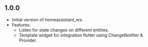 ## 1.0.0

- Initial version of homeassistant_ws.
- Features:
    - Listen for state changes on different entities.
    - Template widget for integration flutter using ChangeNotifier & Provider.